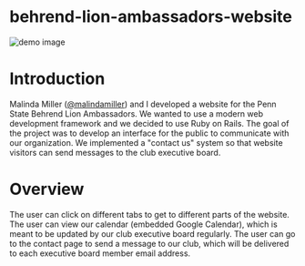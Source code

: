 # behrend-lion-ambassadors-website

![demo image](https://raw.github.com/kenschnall/behrend-lion-ambassadors/master/demo.png)

# Introduction

Malinda Miller ([@malindamiller](https://github.com/malindamiller)) and I developed a website for the Penn State Behrend Lion Ambassadors. We wanted to use a modern web development framework and we decided to use Ruby on Rails. The goal of the project was to develop an interface for the public to communicate with our organization. We implemented a "contact us" system so that website visitors can send messages to the club executive board.

# Overview

The user can click on different tabs to get to different parts of the website. The user can view our calendar (embedded Google Calendar), which is meant to be updated by our club executive board regularly. The user can go to the contact page to send a message to our club, which will be delivered to each executive board member email address.
